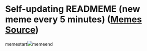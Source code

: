 # Self-updating READMEME (new meme every 5 minutes) ([Memes Source](https://bramses.notion.site/a49c1e962b7646879176ac3b327b6533?v=4d1eda54b170483cb03a40f257231764))

memestart![](https://www.notion.so/image/https%3A%2F%2Fs3-us-west-2.amazonaws.com%2Fsecure.notion-static.com%2F4c1492ed-dce2-4f50-9859-99b8e0d373c1%2FC876C7E4-DC18-47A1-AED4-3A94F9F8E45A.jpeg?table=block&id=fd100373-ff06-4341-a25e-26dc048e4fb1&cache=v2)memeend
